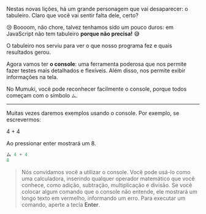 Nestas novas lições, há um grande personagem que vai desaparecer: o tabuleiro. Claro que você vai sentir falta dele, certo?

:cry: Boooom, não chore, talvez tenhamos sido um pouco duros: em JavaScript não tem tabuleiro **porque não precisa!** :sweat_smile: 

O tabuleiro nos serviu para ver o que nosso programa fez e quais resultados gerou.

Agora vamos ter **o console**: uma ferramenta poderosa que nos permite fazer testes mais detalhados e flexíveis. Além disso, nos permite exibir informações na tela.

No Mumuki, você pode reconhecer facilmente o console, porque todos começam com o símbolo `ム`.

------------------------
Muitas vezes daremos exemplos usando o console. Por exemplo, se escrevermos:


4 + 4 

Ao pressionar enter mostrará um 8.


```javascript
ム 4 + 4
8
```

> Nós convidamos você a utilizar o console. Você pode usá-lo como uma calculadora, inserindo qualquer operador matemático que você conhece, como adição, subtração, multiplicação e divisão. Se você colocar algum comando que o console não entende, ele mostrará um longo texto em vermelho, informando um erro.
Para executar um comando, aperte a tecla **Enter**.
